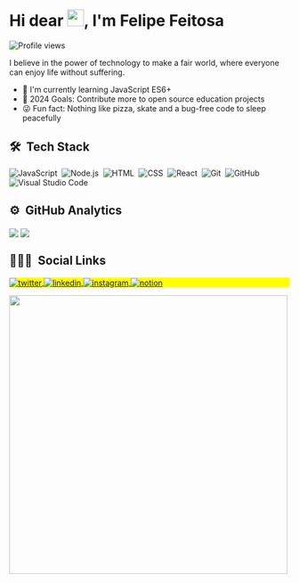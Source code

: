 <h1 align="left">Hi dear <img src="https://raw.githubusercontent.com/kaueMarques/kaueMarques/master/hi.gif" width="30px">, I'm Felipe Feitosa</h1>
<p align="left"> <img src="https://komarev.com/ghpvc/?username=FelipeFeitosaDev&color=yellow" alt="Profile views" /> </p>
<p>I believe in the power of technology to make a fair world, where everyone can enjoy life without suffering.</p>
<ul>
<li>📖 I'm currently learning JavaScript ES6+</li>
<li>💪 2024 Goals: Contribute more to open source education projects</li>
<li>😜 Fun fact: Nothing like pizza, skate and a bug-free code to sleep peacefully</li>
</ul>

## 🛠 &nbsp;Tech Stack

![JavaScript](https://img.shields.io/badge/-JavaScript-05122A?style=flat&logo=javascript)&nbsp;
![Node.js](https://img.shields.io/badge/-Node.js-05122A?style=flat&logo=node.js)&nbsp;
![HTML](https://img.shields.io/badge/-HTML-05122A?style=flat&logo=HTML5)&nbsp;
![CSS](https://img.shields.io/badge/-CSS-05122A?style=flat&logo=CSS3&logoColor=1572B6)&nbsp;
![React](https://img.shields.io/badge/-React-05122A?style=flat&logo=react)&nbsp;
![Git](https://img.shields.io/badge/-Git-05122A?style=flat&logo=git)&nbsp;
![GitHub](https://img.shields.io/badge/-GitHub-05122A?style=flat&logo=github)&nbsp;
![Visual Studio Code](https://img.shields.io/badge/-Visual%20Studio%20Code-05122A?style=flat&logo=visual-studio-code&logoColor=007ACC)&nbsp;


## ⚙️ &nbsp;GitHub Analytics
<p align="left">
<img align="center" src="https://github-readme-stats.vercel.app/api?username=FelipeFeitosaDev&show_icons=true&count_private=true&show_icons=true&theme=midnight-purple&hide_border=true&bg_color=0d1117" />
<img align="center" src="https://github-readme-stats.vercel.app/api/top-langs/?username=FelipeFeitosaDev&layout=compact&theme=midnight-purple&hide_border=true&bg_color=0d1117" />
</p>

## 👨🏽‍🦲 &nbsp;Social Links

<p align="left" style="background:yellow">

<a href="https://twitter.com/FelipeFDev" target="blank">
  <img align="center" src="https://img.shields.io/badge/-felipefdev-05122A?style=flat&logo=twitter" alt="twitter"/>  
</a>
<a href="https://linkedin.com/in/ffdev" target="blank">
  <img align="center" src="https://img.shields.io/badge/-ffdev-05122A?style=flat&logo=linkedin" alt="linkedin"/>
</a>
<a href="https://instagram.com/felipefdev" target="blank">
 <img align="center" src="https://img.shields.io/badge/-felipefdev-05122A?style=flat&logo=instagram" alt="instagram"/>
</a>
 <a href="https://www.notion.so/Estruturas-de-dados-com-JavaScript-f1a3491416d04c6ea081ff4d88e0a2e6" target="blank">
 <img align="center" src="https://img.shields.io/badge/-felipefdev-05122A?style=flat&logo=notion" alt="notion"/>
</a>

</p>
<img width="500em" src="https://github-readme-twitter-gazf.vercel.app/api?id=FelipeFDev&layout=wide&show_reply=off&show_retweet=off" />
